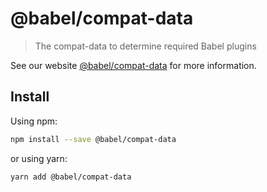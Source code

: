 # @babel/compat-data

> The compat-data to determine required Babel plugins

See our website [@babel/compat-data](https://babeljs.io/docs/babel-compat-data) for more information.

## Install

Using npm:

```sh
npm install --save @babel/compat-data
```

or using yarn:

```sh
yarn add @babel/compat-data
```

